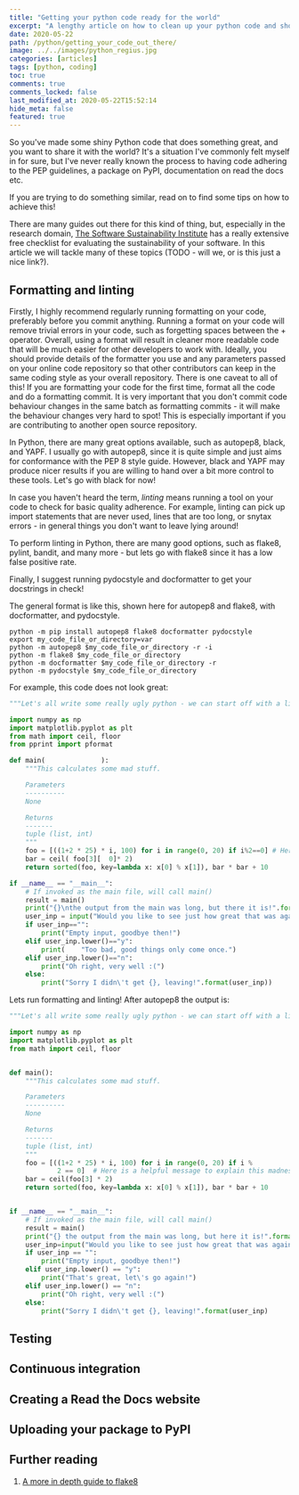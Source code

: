 ```yaml
---
title: "Getting your python code ready for the world"
excerpt: "A lengthy article on how to clean up your python code and show it to the world."
date: 2020-05-22
path: /python/getting_your_code_out_there/
image: ../../images/python_regius.jpg
categories: [articles]
tags: [python, coding]
toc: true
comments: true
comments_locked: false
last_modified_at: 2020-05-22T15:52:14
hide_meta: false
featured: true
---
```


So you've made some shiny Python code that does something great, and you want to share it with the world? 
It's a situation I've commonly felt myself in for sure, but I've never really known the process to having code adhering to the PEP guidelines, a package on PyPI, documentation on read the docs etc.

If you are trying to do something similar, read on to find some tips on how to achieve this!

There are many guides out there for this kind of thing, but, especially in the research domain, [The Software Sustainability Institute](https://www.software.ac.uk/) has a really extensive free checklist for evaluating the sustainability of your software. 
In this article we will tackle many of these topics (TODO - will we, or is this just a nice link?).

## Formatting and linting
Firstly, I highly recommend regularly running formatting on your code, preferably before you commit anything.
Running a format on your code will remove trivial errors in your code, such as forgetting spaces between the + operator.
Overall, using a format will result in cleaner more readable code that will be much easier for other developers to work with.
Ideally, you should provide details of the formatter you use and any parameters passed on your online code repository so that other contributors can keep in the same coding style as your overall repository.
There is one caveat to all of this!
If you are formatting your code for the first time, format all the code and do a formatting commit.
It is very important that you don't commit code behaviour changes in the same batch as formatting commits - it will make the behaviour changes very hard to spot!
This is especially important if you are contributing to another open source repository.


In Python, there are many great options available, such as autopep8, black, and YAPF.
I usually go with autopep8, since it is quite simple and just aims for conformance with the PEP 8 style guide.
However, black and YAPF may produce nicer results if you are willing to hand over a bit more control to these tools.
Let's go with black for now!

In case you haven't heard the term, *linting* means running a tool on your code to check for basic quality adherence.
For example, linting can pick up import statements that are never used, lines that are too long, or snytax errors - in general things you don't want to leave lying around!


To perform linting in Python, there are many good options, such as flake8, pylint, bandit, and many more - but lets go with flake8 since it has a low false positive rate.


Finally, I suggest running pydocstyle and docformatter to get your docstrings in check!

The general format is like this, shown here for autopep8 and flake8, with docformatter, and pydocstyle.

```Shell
python -m pip install autopep8 flake8 docformatter pydocstyle
export my_code_file_or_directory=var
python -m autopep8 $my_code_file_or_directory -r -i
python -m flake8 $my_code_file_or_directory
python -m docformatter $my_code_file_or_directory -r
python -m pydocstyle $my_code_file_or_directory
```

For example, this code does not look great:
```Python
"""Let's all write some really ugly python - we can start off with a line that is just way too long."""

import numpy as np
import matplotlib.pyplot as plt
from math import ceil, floor
from pprint import pformat

def main(              ):
	"""This calculates some mad stuff.

	Parameters
	----------
	None

	Returns
	-------
	tuple (list, int)
	"""
	foo = [((1+2 * 25) * i, 100) for i in range(0, 20) if i%2==0] # Here is a helpful message to explain this madness
	bar = ceil( foo[3][  0]* 2)
	return sorted(foo, key=lambda x: x[0] % x[1]), bar * bar + 10

if __name__ == "__main__":
	# If invoked as the main file, will call main()
	result = main()
	print("{}\nthe output from the main was long, but there it is!".format(pformat(result)))
	user_inp = input("Would you like to see just how great that was again? (y/n)\n")
	if user_inp=="":
		print("Empty input, goodbye then!")
	elif user_inp.lower()=="y":
		print(    "Too bad, good things only come once.")
	elif user_inp.lower()=="n":
		print("Oh right, very well :(")
	else:
		print("Sorry I didn\'t get {}, leaving!".format(user_inp))
```
Lets run formatting and linting!
After autopep8 the output is:
```Python
"""Let's all write some really ugly python - we can start off with a line that is just way too long."""

import numpy as np
import matplotlib.pyplot as plt
from math import ceil, floor


def main():
	"""This calculates some mad stuff.

	Parameters
	----------
	None

	Returns
	-------
	tuple (list, int)
	"""
	foo = [((1+2 * 25) * i, 100) for i in range(0, 20) if i %
	        2 == 0]  # Here is a helpful message to explain this madness
	bar = ceil(foo[3] * 2)
	return sorted(foo, key=lambda x: x[0] % x[1]), bar * bar + 10


if __name__ == "__main__":
	# If invoked as the main file, will call main()
	result = main()
	print("{} the output from the main was long, but here it is!".format(result)
	user_inp=input("Would you like to see just how great that was again? (y/n)")
	if user_inp == "":
		print("Empty input, goodbye then!")
	elif user_inp.lower() == "y":
		print("That's great, let\'s go again!")
	elif user_inp.lower() == "n":
		print("Oh right, very well :(")
	else:
		print("Sorry I didn\'t get {}, leaving!".format(user_inp)
```

## Testing

## Continuous integration

## Creating a Read the Docs website


## Uploading your package to PyPI

## Further reading
1. [A more in depth guide to flake8](https://medium.com/python-pandemonium/what-is-flake8-and-why-we-should-use-it-b89bd78073f2)